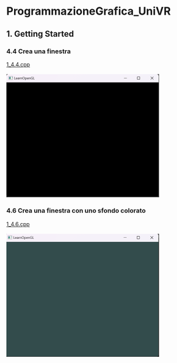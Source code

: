 # ProgrammazioneGrafica_UniVR
## 1. Getting Started
### 4.4 Crea una finestra
[1_4.4.cpp](1_4.4.cpp)
<br><br>
<img src="MEDIA/1_4.4.png" width="400" heigth="200">
### 4.6 Crea una finestra con uno sfondo colorato
[1_4.6.cpp](1_4.6.cpp)
<br><br>
<img src="MEDIA/1_4.6.png" width="400" heigth="200">

